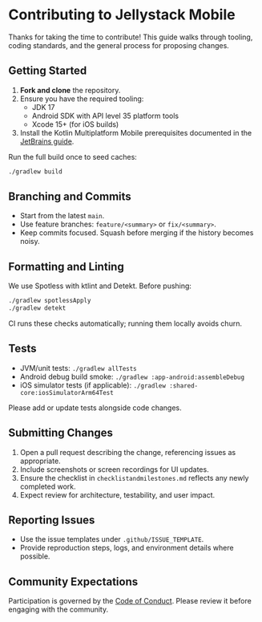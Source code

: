 # Contributing to Jellystack Mobile

Thanks for taking the time to contribute! This guide walks through tooling, coding standards, and the general process for proposing changes.

## Getting Started

1. **Fork and clone** the repository.
2. Ensure you have the required tooling:
   - JDK 17
   - Android SDK with API level 35 platform tools
   - Xcode 15+ (for iOS builds)
3. Install the Kotlin Multiplatform Mobile prerequisites documented in the [JetBrains guide](https://www.jetbrains.com/help/kotlin-multiplatform-dev/setup.html).

Run the full build once to seed caches:

```bash
./gradlew build
```

## Branching and Commits

- Start from the latest `main`.
- Use feature branches: `feature/<summary>` or `fix/<summary>`.
- Keep commits focused. Squash before merging if the history becomes noisy.

## Formatting and Linting

We use Spotless with ktlint and Detekt. Before pushing:

```bash
./gradlew spotlessApply
./gradlew detekt
```

CI runs these checks automatically; running them locally avoids churn.

## Tests

- JVM/unit tests: `./gradlew allTests`
- Android debug build smoke: `./gradlew :app-android:assembleDebug`
- iOS simulator tests (if applicable): `./gradlew :shared-core:iosSimulatorArm64Test`

Please add or update tests alongside code changes.

## Submitting Changes

1. Open a pull request describing the change, referencing issues as appropriate.
2. Include screenshots or screen recordings for UI updates.
3. Ensure the checklist in `checklistandmilestones.md` reflects any newly completed work.
4. Expect review for architecture, testability, and user impact.

## Reporting Issues

- Use the issue templates under `.github/ISSUE_TEMPLATE`.
- Provide reproduction steps, logs, and environment details where possible.

## Community Expectations

Participation is governed by the [Code of Conduct](./CODE_OF_CONDUCT.md). Please review it before engaging with the community.
